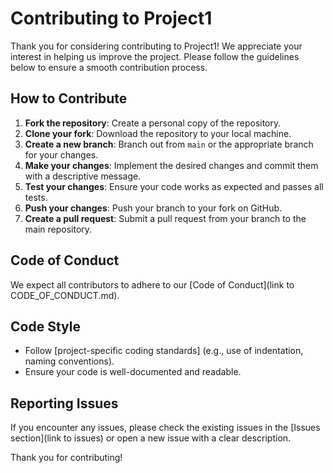 # Contributing to Project1

Thank you for considering contributing to Project1! We appreciate your interest in helping us improve the project. Please follow the guidelines below to ensure a smooth contribution process.

## How to Contribute
1. **Fork the repository**: Create a personal copy of the repository.
2. **Clone your fork**: Download the repository to your local machine.
3. **Create a new branch**: Branch out from `main` or the appropriate branch for your changes.
4. **Make your changes**: Implement the desired changes and commit them with a descriptive message.
5. **Test your changes**: Ensure your code works as expected and passes all tests.
6. **Push your changes**: Push your branch to your fork on GitHub.
7. **Create a pull request**: Submit a pull request from your branch to the main repository.

## Code of Conduct
We expect all contributors to adhere to our [Code of Conduct](link to CODE_OF_CONDUCT.md).

## Code Style
- Follow [project-specific coding standards] (e.g., use of indentation, naming conventions).
- Ensure your code is well-documented and readable.

## Reporting Issues
If you encounter any issues, please check the existing issues in the [Issues section](link to issues) or open a new issue with a clear description.

Thank you for contributing!
